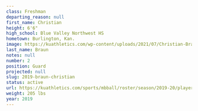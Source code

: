 ```yaml
---
class: Freshman
departing_reason: null
first_name: Christian
height: 6'6"
high_school: Blue Valley Northwest HS
hometown: Burlington, Kan.
image: https://kuathletics.com/wp-content/uploads/2021/07/Christian-Braun-2-600x500.jpg
last_name: Braun
notes: null
number: 2
position: Guard
projected: null
slug: 2019-braun-christian
status: active
url: https://kuathletics.com/sports/mbball/roster/season/2019-20/player/christian-braun/
weight: 205 lbs
year: 2019
---
```

